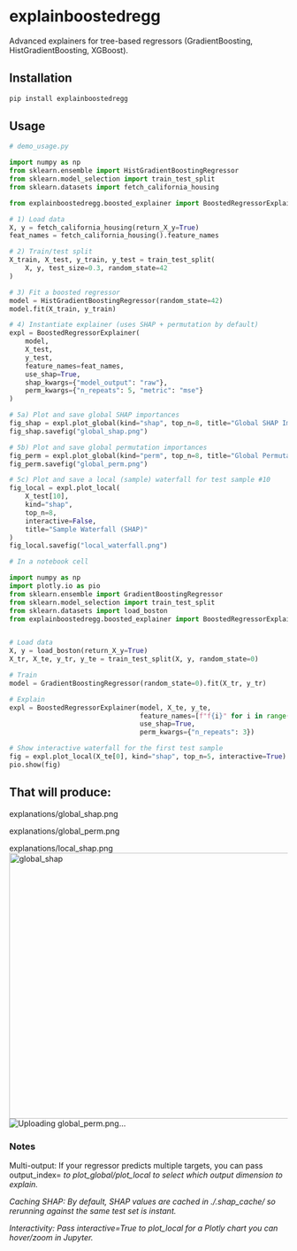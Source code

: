 # explainboostedregg

Advanced explainers for tree-based regressors (GradientBoosting, HistGradientBoosting, XGBoost).

## Installation

```bash
pip install explainboostedregg
```

## Usage

```python
# demo_usage.py

import numpy as np
from sklearn.ensemble import HistGradientBoostingRegressor
from sklearn.model_selection import train_test_split
from sklearn.datasets import fetch_california_housing

from explainboostedregg.boosted_explainer import BoostedRegressorExplainer

# 1) Load data
X, y = fetch_california_housing(return_X_y=True)
feat_names = fetch_california_housing().feature_names

# 2) Train/test split
X_train, X_test, y_train, y_test = train_test_split(
    X, y, test_size=0.3, random_state=42
)

# 3) Fit a boosted regressor
model = HistGradientBoostingRegressor(random_state=42)
model.fit(X_train, y_train)

# 4) Instantiate explainer (uses SHAP + permutation by default)
expl = BoostedRegressorExplainer(
    model,
    X_test,
    y_test,
    feature_names=feat_names,
    use_shap=True,
    shap_kwargs={"model_output": "raw"},
    perm_kwargs={"n_repeats": 5, "metric": "mse"}
)

# 5a) Plot and save global SHAP importances
fig_shap = expl.plot_global(kind="shap", top_n=8, title="Global SHAP Importances")
fig_shap.savefig("global_shap.png")

# 5b) Plot and save global permutation importances
fig_perm = expl.plot_global(kind="perm", top_n=8, title="Global Permutation Importances")
fig_perm.savefig("global_perm.png")

# 5c) Plot and save a local (sample) waterfall for test sample #10
fig_local = expl.plot_local(
    X_test[10],
    kind="shap",
    top_n=8,
    interactive=False,
    title="Sample Waterfall (SHAP)"
)
fig_local.savefig("local_waterfall.png")

```
```python
# In a notebook cell

import numpy as np
import plotly.io as pio
from sklearn.ensemble import GradientBoostingRegressor
from sklearn.model_selection import train_test_split
from sklearn.datasets import load_boston
from explainboostedregg.boosted_explainer import BoostedRegressorExplainer<img width="640" height="480" alt="global_perm" src="https://github.com/user-attachments/assets/e1927be6-0db8-4733-a468-884a3f54311c" />


# Load data
X, y = load_boston(return_X_y=True)
X_tr, X_te, y_tr, y_te = train_test_split(X, y, random_state=0)

# Train
model = GradientBoostingRegressor(random_state=0).fit(X_tr, y_tr)

# Explain
expl = BoostedRegressorExplainer(model, X_te, y_te,
                                 feature_names=[f"f{i}" for i in range(X.shape[1])],
                                 use_shap=True,
                                 perm_kwargs={"n_repeats": 3})

# Show interactive waterfall for the first test sample
fig = expl.plot_local(X_te[0], kind="shap", top_n=5, interactive=True)
pio.show(fig)

```

## That will produce:

explanations/global_shap.png

explanations/global_perm.png

explanations/local_shap.png
<img width="640" height="480" alt="global_shap" src="https://github.com/user-attachments/assets/2465a007-feda-4840-904b-5ecd93751aee" />
![Uploading global_perm.png…]()

### Notes
Multi-output: If your regressor predicts multiple targets, you can pass output_index=<i> to plot_global/plot_local to select which output dimension to explain.

Caching SHAP: By default, SHAP values are cached in ./.shap_cache/ so rerunning against the same test set is instant.

Interactivity: Pass interactive=True to plot_local for a Plotly chart you can hover/zoom in Jupyter.
